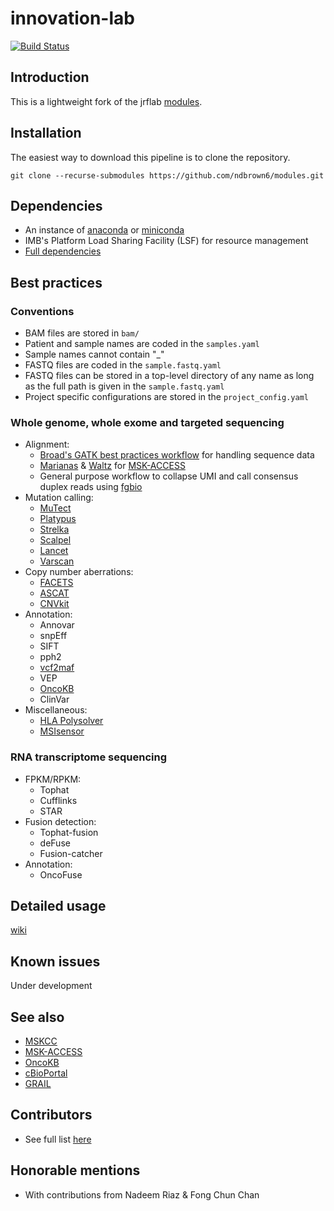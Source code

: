# innovation-lab
[![Build Status](https://travis-ci.org/cBioPortal/cbioportal.svg?branch=master)](https://travis-ci.org/jrflab/modules)

## Introduction
This is a lightweight fork of the jrflab [modules](https://github.com/jrflab/modules).

## Installation
The easiest way to download this pipeline is to clone the repository.

```
git clone --recurse-submodules https://github.com/ndbrown6/modules.git
```

## Dependencies
- An instance of [anaconda](https://www.anaconda.com) or [miniconda](https://conda.io/en/latest/miniconda.html)
- IMB's Platform Load Sharing Facility (LSF) for resource management
- [Full dependencies](https://github.com/ndbrown6/modules/tree/master/conda)

## Best practices
	
### Conventions
- BAM files are stored in `bam/`
- Patient and sample names are coded in the `samples.yaml`
- Sample names cannot contain "_"
- FASTQ files are coded in the `sample.fastq.yaml`
- FASTQ files can be stored in a top-level directory of any name as long as the full path is given in the `sample.fastq.yaml`
- Project specific configurations are stored in the `project_config.yaml`

### Whole genome, whole exome and targeted sequencing
- Alignment:
	* [Broad's GATK best practices workflow](https://software.broadinstitute.org/gatk/best-practices/) for handling sequence data
	* [Marianas](https://github.com/juberpatel/Marianas) & [Waltz](https://github.com/juberpatel/Waltz) for [MSK-ACCESS](https://github.com/ndbrown6/modules/wiki/4.-MSK%E2%80%90ACCESS)
	* General purpose workflow to collapse UMI and call consensus duplex reads using [fgbio](https://github.com/fulcrumgenomics/fgbio)
- Mutation calling:
	* [MuTect](https://www.nature.com/articles/nbt.2514)
	* [Platypus](https://www.nature.com/articles/ng.3036)
	* [Strelka](https://academic.oup.com/bioinformatics/article/28/14/1811/218573)
	* [Scalpel](https://doi.org/10.1038/nprot.2016.150)
	* [Lancet](https://www.nature.com/articles/s42003-018-0023-9)
	* [Varscan](https://academic.oup.com/bioinformatics/article/25/17/2283/210190)
- Copy number aberrations:
	* [FACETS](https://academic.oup.com/nar/article/44/16/e131/2460163)
	* [ASCAT](https://www.pnas.org/content/107/39/16910)
	* [CNVkit](https://journals.plos.org/ploscompbiol/article?id=10.1371/journal.pcbi.1004873)
- Annotation:
	* Annovar
	* snpEff
	* SIFT
	* pph2
	* [vcf2maf](https://github.com/mskcc/vcf2maf)
	* VEP
	* [OncoKB](https://github.com/oncokb/oncokb-annotator)
	* ClinVar
- Miscellaneous:
	* [HLA Polysolver](https://www.nature.com/articles/nbt.3344)
	* [MSIsensor](https://academic.oup.com/bioinformatics/article/30/7/1015/236553)

### RNA transcriptome sequencing
- FPKM/RPKM:
	* Tophat
	* Cufflinks
	* STAR
- Fusion detection:
	* Tophat-fusion
	* deFuse
	* Fusion-catcher
- Annotation:
	* OncoFuse

## Detailed usage
[wiki](https://github.com/ndbrown6/modules/wiki)

## Known issues
Under development

## See also
- [MSKCC](https://github.com/mskcc)
- [MSK-ACCESS](https://github.com/msk-access)
- [OncoKB](https://github.com/oncokb)
- [cBioPortal](https://github.com/cBioPortal)
- [GRAIL](https://github.com/grailbio)

## Contributors
 - See full list [here](https://github.com/ndbrown6/modules/graphs/contributors)
 
## Honorable mentions
- With contributions from Nadeem Riaz & Fong Chun Chan

